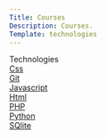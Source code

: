 ```yaml
---
Title: Courses
Description: Courses.
Template: technologies
---
```


  <div class="box1">Technologies</div>
<div class="test">
  <div class="box2"><a href="css">Css</a></div>
  <div class="box2"><a href="git">Git</a></div>
</div>
  <div class="box3"><a href="javascript">Javascript</a></div>
<div class="box4"><a href="html">Html</a></div>
  <div class="box2"><a href="php">PHP</a></div>
  <div class="box2"><a href="Python">Python</a></div>
  <div class="box2"><a href="Sqlite">SQlite</a></div>

